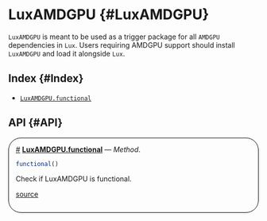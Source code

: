 


# LuxAMDGPU {#LuxAMDGPU}

`LuxAMDGPU` is meant to be used as a trigger package for all `AMDGPU` dependencies in `Lux`. Users requiring AMDGPU support should install `LuxAMDGPU` and load it alongside `Lux`.

## Index {#Index}
- [`LuxAMDGPU.functional`](#LuxAMDGPU.functional-Tuple{})


## API {#API}
<div style='border-width:1px; border-style:solid; border-color:black; padding: 1em; border-radius: 25px;'>
<a id='LuxAMDGPU.functional-Tuple{}' href='#LuxAMDGPU.functional-Tuple{}'>#</a>&nbsp;<b><u>LuxAMDGPU.functional</u></b> &mdash; <i>Method</i>.




```julia
functional()
```


Check if LuxAMDGPU is functional.


[source](https://github.com/LuxDL/LuxAMDGPU.jl/blob/v0.2.2/src/LuxAMDGPU.jl#L24-L28)

</div>
<br>
